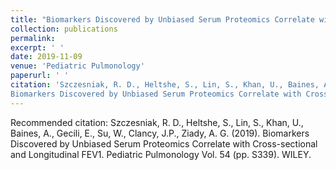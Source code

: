 ```yaml
---
title: "Biomarkers Discovered by Unbiased Serum Proteomics Correlate with Cross-sectional and Longitudinal FEV1"
collection: publications
permalink: 
excerpt: ' '
date: 2019-11-09
venue: 'Pediatric Pulmonology'
paperurl: ' '
citation: 'Szczesniak, R. D., Heltshe, S., Lin, S., Khan, U., Baines, A., Gecili, E., Su, W., Clancy, J.P., Ziady, A. G. (2019). &quot;
Biomarkers Discovered by Unbiased Serum Proteomics Correlate with Cross-sectional and Longitudinal FEV1.&quot; <i> Pediatric Pulmonology </i> Vol. 54 (pp. S339).'
---
```


Recommended citation: Szczesniak, R. D., Heltshe, S., Lin, S., Khan, U., Baines, A., Gecili, E., Su, W., Clancy, J.P., Ziady, A. G. (2019).
Biomarkers Discovered by Unbiased Serum Proteomics Correlate with Cross-sectional and Longitudinal FEV1. 
Pediatric Pulmonology Vol. 54 (pp. S339). WILEY.
